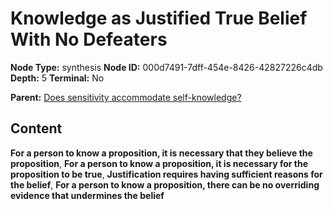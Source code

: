 # Knowledge as Justified True Belief With No Defeaters

**Node Type:** synthesis
**Node ID:** 000d7491-7dff-454e-8426-42827226c4db
**Depth:** 5
**Terminal:** No

**Parent:** [Does sensitivity accommodate self-knowledge?](does-sensitivity-accommodate-self-knowledge-antithesis-cb36d97c-c465-4619-bfc4-de0057fd163c.md)

## Content

**For a person to know a proposition, it is necessary that they believe the proposition**, **For a person to know a proposition, it is necessary for the proposition to be true**, **Justification requires having sufficient reasons for the belief**, **For a person to know a proposition, there can be no overriding evidence that undermines the belief**
